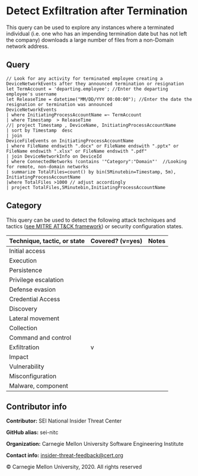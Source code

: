 # Detect Exfiltration after Termination

This query can be used to explore any instances where a terminated individual (i.e. one who has an impending termination date but has not left the company) downloads a large number of files from a non-Domain network address.

## Query

```
// Look for any activity for terminated employee creating a DeviceNetworkEvents after they announced termination or resignation
let TermAccount = 'departing.employee'; //Enter the departing employee's username
let ReleaseTime = datetime("MM/DD/YYY 00:00:00"); //Enter the date the resignation or termination was announced
DeviceNetworkEvents
| where InitiatingProcessAccountName =~ TermAccount
| where Timestamp  > ReleaseTime
//| project Timestamp , DeviceName, InitiatingProcessAccountName
| sort by Timestamp  desc
| join 
DeviceFileEvents on InitiatingProcessAccountName
| where FileName endswith ".docx" or FileName endswith ".pptx" or FileName endswith ".xlsx" or FileName endswith ".pdf"
| join DeviceNetworkInfo on DeviceId
| where ConnectedNetworks !contains '"Category":"Domain"'  //Looking for remote, non-domain networks
| summarize TotalFiles=count() by bin(5Minutebin=Timestamp, 5m), InitiatingProcessAccountName
|where TotalFiles >1000 // adjust accordingly
| project TotalFiles,5Minutebin,InitiatingProcessAccountName
```
## Category

This query can be used to detect the following attack techniques and tactics ([see MITRE ATT&CK framework](https://attack.mitre.org/)) or security configuration states.

| Technique, tactic, or state | Covered? (v=yes) | Notes |
|------------------------|----------|-------|
| Initial access |  |  |
| Execution |  |  |
| Persistence |  |  | 
| Privilege escalation |  |  |
| Defense evasion |  |  | 
| Credential Access |  |  | 
| Discovery |  |  | 
| Lateral movement |  |  | 
| Collection |  |  | 
| Command and control |  |  | 
| Exfiltration | v |  | 
| Impact |  |  |
| Vulnerability |  |  |
| Misconfiguration |  |  |
| Malware, component |  |  |


## Contributor info

**Contributor:** SEI National Insider Threat Center

**GitHub alias:** sei-nitc

**Organization:** Carnegie Mellon University Software Engineering Institute

**Contact info:** insider-threat-feedback@cert.org

&copy; Carnegie Mellon University, 2020. All rights reserved

